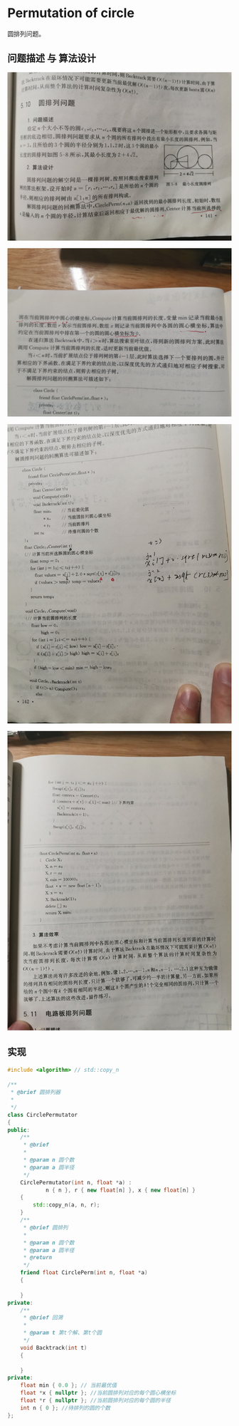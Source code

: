# Permutation of circle

圆排列问题。

## 问题描述 与 算法设计

![](./pic-1.jpg)

![](./pic-2.jpg)

![](./pic-3.jpg)

![](./pic-4.jpg)

## 实现



```c++
#include <algorithm> // std::copy_n

/**
 * @brief 圆排列器
 *
 */
class CirclePermutator
{
public:
	/**
	 * @brief
	 *
	 * @param n 圆个数
	 * @param a 圆半径
	 */
	CirclePermutator(int n, float *a) :
			n { n }, r { new float[n] }, x { new float[n] }
	{
		std::copy_n(a, n, r);
	}
	/**
	 * @brief 圆排列
	 *
	 * @param n 圆个数
	 * @param a 圆半径
	 * @return
	 */
	friend float CirclePerm(int n, float *a)
	{

	}
private:
	/**
	 * @brief 回溯
	 *
	 * @param t 第t个解、第t个圆
	 */
	void Backtrack(int t)
	{

	}
private:
	float min { 0.0 }; // 当前最优值
	float *x { nullptr }; //当前圆排列对应的每个圆心横坐标
	float *r { nullptr }; //当前圆排列对应的每个圆的半径
	int n { 0 }; //待排列的圆的个数
};

```

